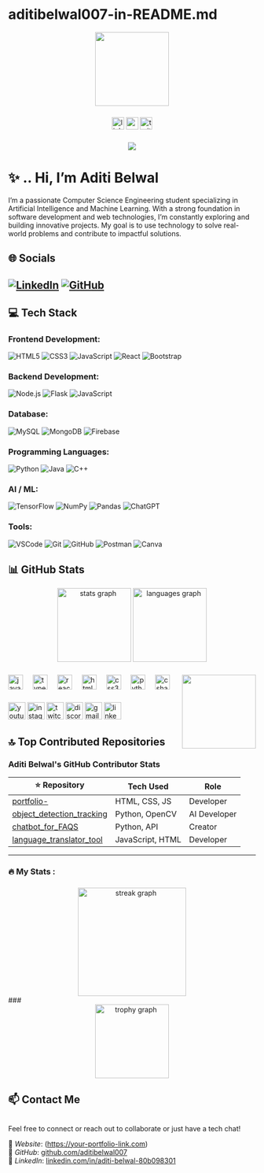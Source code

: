# aditibelwal007-in-README.md
<div align="center">
  <img height="150" src="https://media.giphy.com/media/M9gbBd9nbDrOTu1Mqx/giphy.gif"  />
</div>

###

<div align="center">
  <img src="https://img.shields.io/static/v1?message=LinkedIn&logo=linkedin&label=&color=0077B5&logoColor=white&labelColor=&style=for-the-badge" height="25" alt="linkedin logo"  />
  <img src="https://img.shields.io/static/v1?message=Youtube&logo=youtube&label=&color=FF0000&logoColor=white&labelColor=&style=for-the-badge" height="25" alt="youtube logo"  />
  <img src="https://img.shields.io/static/v1?message=Twitter&logo=twitter&label=&color=1DA1F2&logoColor=white&labelColor=&style=for-the-badge" height="25" alt="twitter logo"  />
</div>

###

<div align="center">
  <img src="https://visitor-badge.laobi.icu/badge?page_id=maurodesouza.maurodesouza&"  />
</div>

#  ✨ .. Hi, I’m Aditi Belwal

I’m a passionate Computer Science Engineering student specializing in Artificial Intelligence and Machine Learning. With a strong foundation in software development and web technologies, I’m constantly exploring and building innovative projects. My goal is to use technology to solve real-world problems and contribute to impactful solutions.


## 🌐 Socials

[![LinkedIn](https://img.shields.io/badge/LinkedIn-blue?style=for-the-badge&logo=linkedin)](https://www.linkedin.com/in/aditi-belwal-80b098301)
[![GitHub](https://img.shields.io/badge/GitHub-black?style=for-the-badge&logo=github)](https://github.com/aditibelwal007)
---

## 💻 Tech Stack

### Frontend Development:
![HTML5](https://img.shields.io/badge/-HTML5-E34F26?style=flat&logo=html5)
![CSS3](https://img.shields.io/badge/-CSS3-1572B6?style=flat&logo=css3)
![JavaScript](https://img.shields.io/badge/-JavaScript-F7DF1E?style=flat&logo=javascript&logoColor=000)
![React](https://img.shields.io/badge/-React-61DAFB?style=flat&logo=react)
![Bootstrap](https://img.shields.io/badge/-Bootstrap-7952B3?style=flat&logo=bootstrap)

### Backend Development:
![Node.js](https://img.shields.io/badge/-Node.js-339933?style=flat&logo=node.js)
![Flask](https://img.shields.io/badge/-Flask-000000?style=flat&logo=flask)
![JavaScript](https://img.shields.io/badge/-JavaScript-F7DF1E?style=flat&logo=javascript&logoColor=000)

### Database:
![MySQL](https://img.shields.io/badge/-MySQL-4479A1?style=flat&logo=mysql)
![MongoDB](https://img.shields.io/badge/-MongoDB-47A248?style=flat&logo=mongodb)
![Firebase](https://img.shields.io/badge/-Firebase-FFCA28?style=flat&logo=firebase)

### Programming Languages:
![Python](https://img.shields.io/badge/-Python-3776AB?style=flat&logo=python)
![Java](https://img.shields.io/badge/-Java-007396?style=flat&logo=java)
![C++](https://img.shields.io/badge/-C++-00599C?style=flat&logo=c%2B%2B)

### AI / ML:
![TensorFlow](https://img.shields.io/badge/-TensorFlow-FF6F00?style=flat&logo=tensorflow)
![NumPy](https://img.shields.io/badge/-NumPy-013243?style=flat&logo=numpy)
![Pandas](https://img.shields.io/badge/-Pandas-150458?style=flat&logo=pandas)
![ChatGPT](https://img.shields.io/badge/-ChatGPT-10A37F?style=flat&logo=openai)

### Tools:
![VSCode](https://img.shields.io/badge/-VSCode-007ACC?style=flat&logo=visual-studio-code)
![Git](https://img.shields.io/badge/-Git-F05032?style=flat&logo=git)
![GitHub](https://img.shields.io/badge/-GitHub-181717?style=flat&logo=github)
![Postman](https://img.shields.io/badge/-Postman-FF6C37?style=flat&logo=postman)
![Canva](https://img.shields.io/badge/-Canva-00C4CC?style=flat&logo=canva)



## 📊 GitHub Stats

<div align="center">
  <img src="https://github-readme-stats.vercel.app/api?username=maurodesouza&hide_title=false&hide_rank=false&show_icons=true&include_all_commits=true&count_private=true&disable_animations=false&theme=dracula&locale=en&hide_border=false" height="150" alt="stats graph"  />

  
  <img src="https://github-readme-stats.vercel.app/api/top-langs?username=maurodesouza&locale=en&hide_title=false&layout=compact&card_width=320&langs_count=5&theme=dracula&hide_border=false" height="150" alt="languages graph"  />
</div>

###

<img align="right" height="150" src="https://i.imgflip.com/65efzo.gif"  />

###

<div align="left">
  <img src="https://cdn.jsdelivr.net/gh/devicons/devicon/icons/javascript/javascript-original.svg" height="30" alt="javascript logo"  />
  <img width="12" />
  <img src="https://cdn.jsdelivr.net/gh/devicons/devicon/icons/typescript/typescript-original.svg" height="30" alt="typescript logo"  />
  <img width="12" />
  <img src="https://cdn.jsdelivr.net/gh/devicons/devicon/icons/react/react-original.svg" height="30" alt="react logo"  />
  <img width="12" />
  <img src="https://cdn.jsdelivr.net/gh/devicons/devicon/icons/html5/html5-original.svg" height="30" alt="html5 logo"  />
  <img width="12" />
  <img src="https://cdn.jsdelivr.net/gh/devicons/devicon/icons/css3/css3-original.svg" height="30" alt="css3 logo"  />
  <img width="12" />
  <img src="https://cdn.jsdelivr.net/gh/devicons/devicon/icons/python/python-original.svg" height="30" alt="python logo"  />
  <img width="12" />
  <img src="https://cdn.jsdelivr.net/gh/devicons/devicon/icons/csharp/csharp-original.svg" height="30" alt="csharp logo"  />
</div>

###

<div align="left">
  <img src="https://img.shields.io/static/v1?message=Youtube&logo=youtube&label=&color=FF0000&logoColor=white&labelColor=&style=for-the-badge" height="35" alt="youtube logo"  />
  <img src="https://img.shields.io/static/v1?message=Instagram&logo=instagram&label=&color=E4405F&logoColor=white&labelColor=&style=for-the-badge" height="35" alt="instagram logo"  />
  <img src="https://img.shields.io/static/v1?message=Twitch&logo=twitch&label=&color=9146FF&logoColor=white&labelColor=&style=for-the-badge" height="35" alt="twitch logo"  />
  <img src="https://img.shields.io/static/v1?message=Discord&logo=discord&label=&color=7289DA&logoColor=white&labelColor=&style=for-the-badge" height="35" alt="discord logo"  />
  <img src="https://img.shields.io/static/v1?message=Gmail&logo=gmail&label=&color=D14836&logoColor=white&labelColor=&style=for-the-badge" height="35" alt="gmail logo"  />
  <img src="https://img.shields.io/static/v1?message=LinkedIn&logo=linkedin&label=&color=0077B5&logoColor=white&labelColor=&style=for-the-badge" height="35" alt="linkedin logo"  />
</div>


## 🔝 Top Contributed Repositories

### Aditi Belwal's GitHub Contributor Stats

| ⭐ Repository                        | Tech Used    | Role         |
|------------------------------------|--------------|--------------|
| [portfolio-](https://github.com/aditibelwal007/portfolio-)                    | HTML, CSS, JS | Developer     |
| [object_detection_tracking](https://github.com/aditibelwal007/object_detection_tracking) | Python, OpenCV | AI Developer  |
| [chatbot_for_FAQS](https://github.com/aditibelwal007/chatbot_for_FAQS)         | Python, API    | Creator       |
| [language_translator_tool](https://github.com/aditibelwal007/language_translator_tool) | JavaScript, HTML | Developer     |

---

###

<h3 align="left">🔥  My Stats :</h3>

###
<div align="center">
  <img src="https://streak-stats.demolab.com?user=maurodesouza&locale=en&mode=daily&theme=dark&hide_border=false&border_radius=5&order=3" height="220" alt="streak graph"  />
</div>
###
<div align="center">
  <img src="https://github-profile-trophy.vercel.app?username=maurodesouza&theme=dracula&column=-1&row=1&margin-w=8&margin-h=8&no-bg=false&no-frame=false&order=4" height="150" alt="trophy graph"  />
</div>

  ## 📫 Contact Me
  ##
Feel free to connect or reach out to collaborate or just have a tech chat!

🌟 *Website*: (https://your-portfolio-link.com)  
🌟 *GitHub*: [github.com/aditibelwal007](https://github.com/aditibelwal007)  
🌟 *LinkedIn*: [linkedin.com/in/aditi-belwal-80b098301](https://www.linkedin.com/in/aditi-belwal-80b098301)

